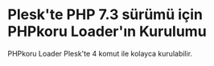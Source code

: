 # Plesk'te PHP 7.3 sürümü için PHPkoru Loader'ın Kurulumu #

PHPkoru Loader Plesk'te 4 komut ile kolayca kurulabilir.